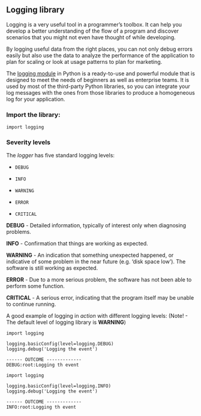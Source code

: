 ## Logging library

Logging is a very useful tool in a programmer’s toolbox. It can help you develop a better understanding of the flow of a program and discover scenarios that you might not even have thought of while developing.

By logging useful data from the right places, you can not only debug errors easily but also use the data to analyze the performance of the application to plan for scaling or look at usage patterns to plan for marketing.

The [logging module](https://docs.python.org/3/library/logging.html) in Python is a ready-to-use and powerful module that is designed to meet the needs of beginners as well as enterprise teams. It is used by most of the third-party Python libraries, so you can integrate your log messages with the ones from those libraries to produce a homogeneous log for your application.

### Import the library:
`import logging`

### Severity levels
The _logger_ has five standard logging levels:

*     DEBUG
*     INFO
*     WARNING
*     ERROR
*     CRITICAL

**DEBUG** -  Detailed information, typically of interest only when diagnosing problems.

**INFO** -  Confirmation that things are working as expected.

**WARNING** -  An indication that something unexpected happened, or indicative of some problem in the near future (e.g. ‘disk space low’). The software is still working as expected.

**ERROR** -  Due to a more serious problem, the software has not been able to perform some function.

**CRITICAL** -  A serious error, indicating that the program itself may be unable to continue running.
 
A good example of logging in _action_ with different logging levels: (Note! - The default level of logging library is **WARNING**)

```
import logging

logging.basicConfig(level=logging.DEBUG)
logging.debug('Logging the event')

------ OUTCOME -------------
DEBUG:root:Logging th event

```

```
import logging

logging.basicConfig(level=logging.INFO)
logging.debug('Logging the event')

------ OUTCOME -------------
INFO:root:Logging th event

```
